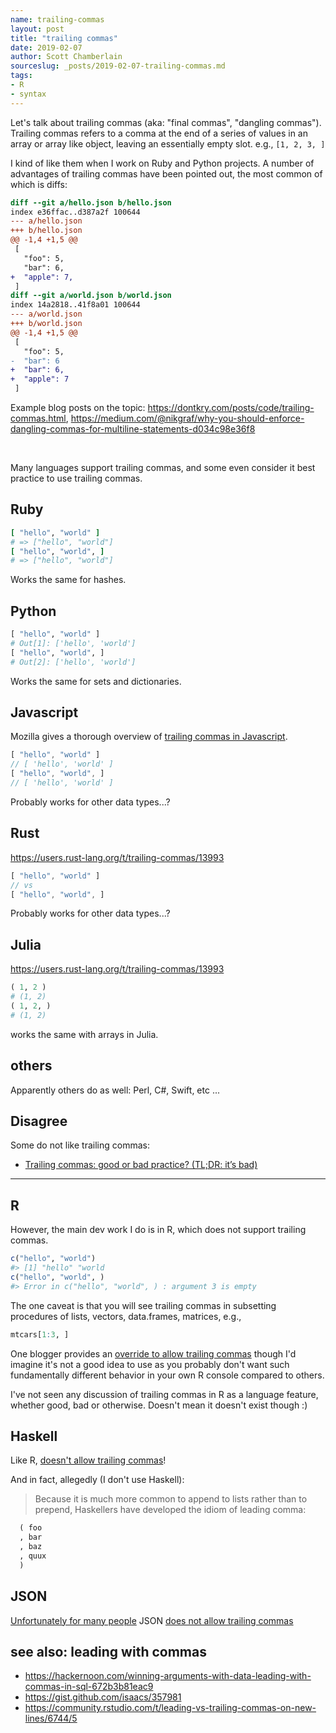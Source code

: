 ```yaml
---
name: trailing-commas
layout: post
title: "trailing commas"
date: 2019-02-07
author: Scott Chamberlain
sourceslug: _posts/2019-02-07-trailing-commas.md
tags:
- R
- syntax
---
```


Let's talk about trailing commas (aka: "final commas", "dangling commas"). Trailing commas refers to a comma at the end of a series of values in an array or array like object, leaving an essentially empty slot. e.g., `[1, 2, 3, ]`

I kind of like them when I work on Ruby and Python projects. A number of advantages of trailing commas have been pointed out, the most common of which is diffs:

```diff
diff --git a/hello.json b/hello.json
index e36ffac..d387a2f 100644
--- a/hello.json
+++ b/hello.json
@@ -1,4 +1,5 @@
 [
   "foo": 5,
   "bar": 6,
+  "apple": 7,
 ]
diff --git a/world.json b/world.json
index 14a2818..41f8a01 100644
--- a/world.json
+++ b/world.json
@@ -1,4 +1,5 @@
 [
   "foo": 5,
-  "bar": 6
+  "bar": 6,
+  "apple": 7
 ]
```

Example blog posts on the topic: <https://dontkry.com/posts/code/trailing-commas.html>, <https://medium.com/@nikgraf/why-you-should-enforce-dangling-commas-for-multiline-statements-d034c98e36f8>

<br>

Many languages support trailing commas, and some even consider it best practice to use trailing commas.

## Ruby

```ruby
[ "hello", "world" ]
# => ["hello", "world"]
[ "hello", "world", ]
# => ["hello", "world"]
```

Works the same for hashes.


## Python

```python
[ "hello", "world" ]
# Out[1]: ['hello', 'world']
[ "hello", "world", ]
# Out[2]: ['hello', 'world']
```

Works the same for sets and dictionaries.

## Javascript

Mozilla gives a thorough overview of [trailing commas in Javascript](https://developer.mozilla.org/en-US/docs/Web/JavaScript/Reference/Trailing_commas).

```javascript
[ "hello", "world" ]
// [ 'hello', 'world' ]
[ "hello", "world", ]
// [ 'hello', 'world' ]
```

Probably works for other data types...?

## Rust

https://users.rust-lang.org/t/trailing-commas/13993

```rust
[ "hello", "world" ]
// vs
[ "hello", "world", ]
```

Probably works for other data types...?

## Julia

https://users.rust-lang.org/t/trailing-commas/13993

```julia
( 1, 2 )
# (1, 2)
( 1, 2, )
# (1, 2)
```

works the same with arrays in Julia.

## others

Apparently others do as well: Perl, C#, Swift, etc ...

## Disagree

Some do not like trailing commas:

* [Trailing commas: good or bad practice? (TL;DR: it’s bad)](https://www.davidarno.org/2016/03/23/trailing-commas-good-or-bad-practice-tldr-its-bad/)

-----

## R

However, the main dev work I do is in R, which does not support trailing commas.

```r
c("hello", "world")
#> [1] "hello" "world
c("hello", "world", )
#> Error in c("hello", "world", ) : argument 3 is empty
```

The one caveat is that you will see trailing commas in subsetting procedures of lists, vectors, data.frames, matrices, e.g., 

```r
mtcars[1:3, ]
```

One blogger provides an [override to allow trailing commas](https://r-de-jeu.blogspot.com/2013/03/r-and-last-comma.html) though I'd imagine it's not a good idea to use as you probably don't want such fundamentally different behavior in your own R console compared to others.

I've not seen any discussion of trailing commas in R as a language feature, whether good, bad or otherwise. Doesn't mean it doesn't exist though :)

## Haskell

Like R, [doesn't allow trailing commas](https://www.joachim-breitner.de/blog/739-Avoid_the_dilemma_of_the_trailing_comma)! 

And in fact, allegedly (I don't use Haskell):

> Because it is much more common to append to lists rather than to prepend, Haskellers have developed the idiom of leading comma:

```haskell
  ( foo
  , bar
  , baz
  , quux
  )
```

## JSON

[Unfortunately for many people](https://www.reddit.com/r/programming/comments/6z0pfb/let_me_put_a_fucking_comma_there_goddamnit_json/) JSON [does not allow trailing commas](https://stackoverflow.com/questions/201782/can-you-use-a-trailing-comma-in-a-json-object?lq=1)

## see also: leading with commas

* <https://hackernoon.com/winning-arguments-with-data-leading-with-commas-in-sql-672b3b81eac9>
* <https://gist.github.com/isaacs/357981>
* <https://community.rstudio.com/t/leading-vs-trailing-commas-on-new-lines/6744/5>
